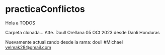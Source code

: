 # practicaConflictos

Hola a TODOS

Carpeta clonada... Atte. Doull Orellana 05 OCt 2023 desde Danli Honduras

Nuevamente actualizando desde la rama: doull
#Michael
velmak28@gmail.com
